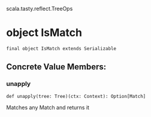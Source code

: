 scala.tasty.reflect.TreeOps
# object IsMatch

<pre><code class="language-scala" >final object IsMatch extends Serializable</pre></code>
## Concrete Value Members:
### unapply
<pre><code class="language-scala" >def unapply(tree: Tree)(ctx: Context): Option[Match]</pre></code>
Matches any Match and returns it

